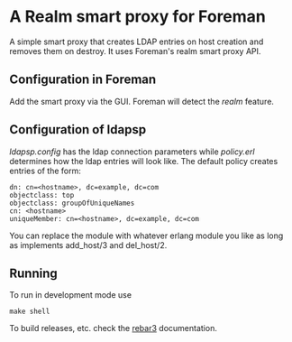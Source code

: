 # A Realm smart proxy for Foreman

A simple smart proxy that creates LDAP entries on host creation and removes
them on destroy. It uses Foreman's realm smart proxy API.

## Configuration in Foreman

Add the smart proxy via the GUI. Foreman will detect the *realm* feature.

## Configuration of ldapsp
*ldapsp.config* has the ldap connection parameters while *policy.erl*
determines how the ldap entries will look like. The default policy creates
entries of the form:

    dn: cn=<hostname>, dc=example, dc=com
	objectclass: top
	objectclass: groupOfUniqueNames
    cn: <hostname>
    uniqueMember: cn=<hostname>, dc=example, dc=com

You can replace the module with whatever erlang module you like as long as
implements add_host/3 and del_host/2.

## Running
To run in development mode use

    make shell

To build releases, etc. check the [rebar3][] documentation.

[rebar3]: https://www.rebar3.org/v3.0/docs
